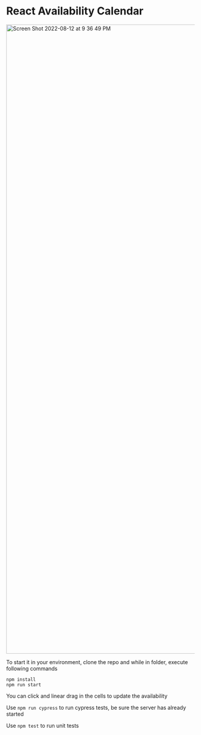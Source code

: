 # React Availability Calendar

<img width="1675" alt="Screen Shot 2022-08-12 at 9 36 49 PM" src="https://user-images.githubusercontent.com/59886502/184465332-ee4d9973-be77-4d63-a1a7-b70aa3e959da.png">

To start it in your environment, clone the repo and while in folder, execute following commands
```
npm install
npm run start
```

You can click and linear drag in the cells to update the availability

Use `npm run cypress` to run cypress tests, be sure the server has already started

Use `npm test` to run unit tests